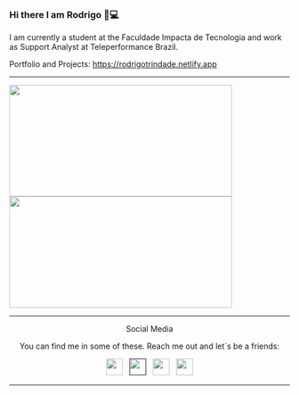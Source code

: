 ### Hi there I am Rodrigo 👋:computer: 

I am currently a student at the Faculdade Impacta de Tecnologia and work as Support Analyst at Teleperformance Brazil.


Portfolio and Projects: https://rodrigotrindade.netlify.app

---
<div style="display:flex; flex-direction: row; flex-wrap: wrap; justify-content: space-between">
  <div>
      <a href="https://github.com/vanpyre?tab=repositories">
        <img align="left" src="https://github-readme-stats.vercel.app/api/top-langs/?username=vanpyre&layout=compact&count_private=true" width="400" height="200"/>
      </a>
  </div>

  <div >
      <a href="(https://github-readme-stats.vercel.app/api?username=vanpyre&show_icons=true">
        <img align="left" src="https://github-readme-stats.vercel.app/api?username=vanpyre&show_icons=true" width="400" height="200"/>
      </a>
  </div>
</div>

 ---

<div style="text-align: center; margin-inline: 2px; font-style: bolder;">Social Media</div>

<p align="center"style="text-align: center; margin-inline: 2px; font-style: bold;">You can find me in some of these. Reach me out and let´s be a friends:</p>



<p align='center'>
<a href="https://www.freecodecamp.org/rodrigomacade"><img height="30" src="https://raw.githubusercontent.com/gist/Deftwun/e3756a8b518cbb354425/raw/6584db8babd6cbc4ecb35ed36f0d184a506b979e/free-code-camp-logo.svg"></a>&nbsp;&nbsp;
<a href=""><img height="30" src="https://github.com/WaylonWalker/WaylonWalker/blob/main/icon/twitter.png?raw=true"></a>&nbsp;&nbsp;
<a href="https://www.instagram.com/elirod.py/" ><img height="30" src="https://user-images.githubusercontent.com/37451620/118635309-cfe24280-b7a9-11eb-89fd-55e69345e871.png?raw=true"></a>&nbsp;&nbsp;
<a href="https://www.linkedin.com/in/rodrigo-trindade-b05b73203/"><img height="30" src="https://github.com/WaylonWalker/WaylonWalker/blob/main/icon/linkedin.png?raw=true"></a>

---
